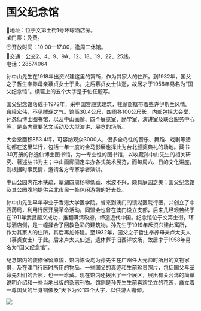 # 国父纪念馆  
📍地址：位于文第士街1号环球酒店旁。  
💰门票：免费。  
🕛开放时间：10:00—17:00，逢周二休馆。  
🚌交通：公交2、4、9、9A、12、18、19、22、25线。  
电话：28574064  

孙中山先生在1918年出资兴建这里的寓所，作为其家人的住所。到1932年，国父之子哲生奉养母亲慕贞女士于此。之后慕贞女士仙逝，故居才于1958年易名为“国父纪念馆”。横匾上的五个大字是于佑任题写。  

国父纪念馆落成于1972年，采中国宫殿式建筑，柱廊窗框带着些许伊斯兰风情。巍峨宏伟，不见雕琢之气。馆高30.4公尺，四周各100公尺长，内部包括大会堂、孙逸仙博士图书馆，以及中山画廊、四个展览室、励学室、演讲室及联合服务中心等，是岛内重要艺文活动及大型演讲、展览的场所。  

大会堂面积853.4坪，可容纳观众3000人，很多全岛性的音乐、舞蹈、戏剧等活动都在这里举行，包括一年一度的金马影展也择此为台北颁奖典礼的场地。藏书30万册的孙逸仙博士图书馆，为一专业性的图书馆，以收藏孙中山先生的相关研究、著述丛书为主；中山画廊固定举办各式美术展览，而每周六、日的文化讲座，则根据时事民情，邀请各方专家学者演讲。  

中山公园内花木扶疏，翠湖四周杨柳低垂、水波不兴，颇具庭园之美；国父纪念馆及其公园腹地提供台北市民一处休闲游憩的好去处。  

孙中山先生早年毕业于香港大学医学院。曾来到澳门的镜湖医院行医，并创立了中西药局，利用行医开展革命活动。同盟会也曾在澳门设立支部，后来几经艰苦终于在1911年武昌起义成功，推翻满清政府，缔造近代中国。纪念馆位于文第士街，环球酒店侧，是一幢揉合了回教色彩的建筑物。孙先生于1919年斥资兴建此寓所，作为其家人的住所，其后再加修建。至1932年，国父之子哲生奉养母亲卢太夫人（慕贞女士）于此。后来卢太夫仙逝，遗体葬于旧西洋坟场，故居才于1958年易名为“国父纪念馆”。  

纪念馆内的装修保留原貌，馆内陈设均为孙先生在广州任大元帅时所用的文物家俱，及在澳门行医时所用的物品。一些国父的真迹和生前珍贵照片，包括国父与革命先烈们的合照，也一一珍藏。现在馆内还拨出了一个展区，展出有关台湾的简单说明介绍和一些当地出版的杂志刊物。馆侧是孙先生生前喜欢坐立的花园，矗立着一尊国父的半身铜像及“天下为公”四个大字，以供游人瞻仰。  

![](https://raw.gitmirror.com/szqq0512/Pic/main/img/202201212112518.png)  
